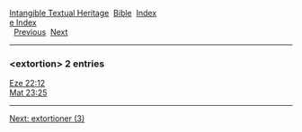 [Intangible Textual Heritage](../../index)  [Bible](../index) 
[Index](index)   
[e Index](_e_)  
  [Previous](c04003)  [Next](c04005) 

------------------------------------------------------------------------

### &lt;extortion&gt; 2 entries

[Eze 22:12](../kjv/eze022.htm#012)  
[Mat 23:25](../kjv/mat023.htm#025)  

------------------------------------------------------------------------

[Next: extortioner (3)](c04005)
